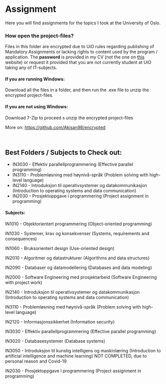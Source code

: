 # Assignment 

Here you will find assignments for the topics I took at the University of Oslo.

### How open the project-files?

Files in this folder are encrypted due to UiO rules regarding publishing of Mandatory Assignments or lacking rights to content used by the program / application. The **password** is provided in my CV (not the one on [this](https://www.akisan.ml/) website) or request it provided that you are not currently student at UiO taking any of IT-subjects. 

#### If you are running Windows:

Download all the files in a folder, and then run the .exe file to unzip the encrypted project-files.

#### If you are not using Windows:

Download 7-Zip to proceed s unzip the encrypted project-files

More on: https://github.com/Akisan98/encrypted

<br>

## Best Folders / Subjects to Check out:

- IN3030 - Effektiv parallellprogrammering (Effective parallel programming)
- IN3110 - Problemløsning med høynivå-språk (Problem solving with high-level language)
- IN2140 - Introduksjon til operativsystemer og datakommunikasjon (Introduction to operating systems and data communication)
- IN2030 - Prosjektoppgave i programmering (Project assignment in programming)

#### Subjects:

IN1010 - Objektorientert programmering (Object-oriented programming)

IN1030 - Systemer, krav og konsekvenser (Systems, requirements and consequences)

IN1060 - Bruksorientert design (Use-oriented design)



IN2010 - Algoritmer og datastrukturer (Algorithms and data structures)

IN2090 - Databaser og datamodellering (Databases and data modeling)



IN2000 - Software Engineering med prosjektarbeid (Software Engineering with project work)

IN2140 - Introduksjon til operativsystemer og datakommunikasjon (Introduction to operating systems and data communication)



IN3110 - Problemløsning med høynivå-språk (Problem solving with high-level language)

IN2120 - Informasjonssikkerhet (Information security)



IN3030 - Effektiv parallellprogrammering (Effective parallel programming)

IN3020 - Databasesystemer (Database systems)

IN3050 - Introduksjon til kunstig intelligens og maskinlæring (Introduction to artificial intelligence and machine learning) NOT COMPLETED, due to personal reason and Covid-19



IN2030 - Prosjektoppgave i programmering (Project assignment in programming)

